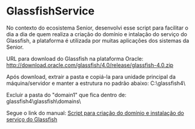 # GlassfishService

No contexto do ecosistema Senior, desenvolvi esse script para facilitar o dia a dia de quem realiza a criação do domínio e intalação do serviço do Glassfish, a plataforma é utilizada por muitas aplicações dos sistemas da Senior.

URL para download do Glassfish na plataforma Oracle:
http://download.oracle.com/glassfish/4.0/release/glassfish-4.0.zip

Após download, extrair a pasta e copiá-la para unidade principal da máquina/servidor e manter a estrutura no padrão abaixo:
C:\glassfish4\

Excluir a pasta do "domain1" que fica dentro de:
glassfish4\glassfish\domains\

Segue o link do manual:
[Script para criação do domínio e instalação do serviço do Glassfish](https://github.com/user-attachments/files/16767823/Script.para.criacao.do.dominio.e.instalacao.do.servico.do.Glassfish.pdf)
